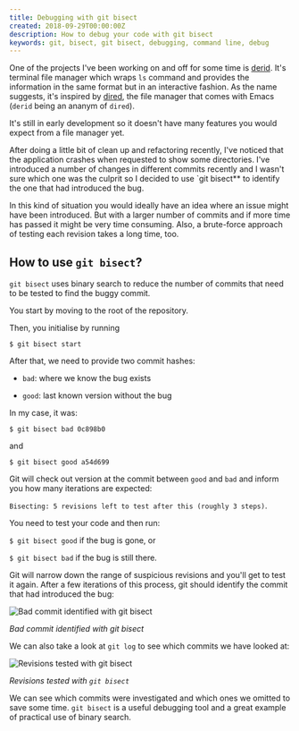 ```yaml
---
title: Debugging with git bisect
created: 2018-09-29T00:00:00Z
description: How to debug your code with git bisect
keywords: git, bisect, git bisect, debugging, command line, debug
---
```


One of the projects I've been working on and off for some time is [derid](https://github.com/lchsk/derid). It's terminal file manager which wraps `ls` command and provides the information in the same format but in an interactive fashion. As the name suggests, it's inspired by [dired](https://www.gnu.org/software/emacs/manual/html_node/emacs/Dired.html), the file manager that comes with Emacs (`derid` being an ananym of `dired`). 

It's still in early development so it doesn't have many features you would expect from a file manager yet.

After doing a little bit of clean up and refactoring recently, I've noticed that the application crashes when requested to show some directories. I've introduced a number of changes in different commits recently and I wasn't sure which one was the culprit so I decided to use `git bisect** to identify the one that had introduced the bug.

In this kind of situation you would ideally have an idea where an issue might have been introduced. But with a larger number of commits and if more time has passed it might be very time consuming. Also, a brute-force approach of testing each revision takes a long time, too.

## How to use `git bisect`?

`git bisect` uses binary search to reduce the number of commits that need to be tested to find the buggy commit.

You start by moving to the root of the repository.

Then, you initialise by running 

`$ git bisect start`

After that, we need to provide two commit hashes:

- `bad`: where we know the bug exists

- `good`: last known version without the bug

In my case, it was:

`$ git bisect bad 0c898b0`

and 

`$ git bisect good a54d699`

Git will check out version at the commit between `good` and `bad` and inform you how many iterations are expected:

`Bisecting: 5 revisions left to test after this (roughly 3 steps)`.

You need to test your code and then run:

`$ git bisect good` if the bug is gone, or

`$ git bisect bad` if the bug is still there.

Git will narrow down the range of suspicious revisions and you'll get to test it again. After a few iterations of this process, git should identify the commit that had introduced the bug:

![Bad commit identified with git bisect](data/git_bisect_bad_commit.png)

*Bad commit identified with git bisect*

We can also take a look at `git log` to see which commits we have looked at:

![Revisions tested with git bisect](data/git_bisect_log.png)

*Revisions tested with `git bisect`*

We can see which commits were investigated and which ones we omitted to save some time. `git bisect` is a useful debugging tool and a great example of practical use of binary search.
